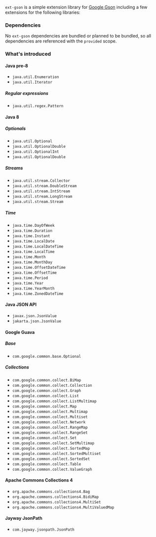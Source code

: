 `ext-gson` is a simple extension library for [Google Gson](https://github.com/google/gson) including a few extensions for the following libraries:

### Dependencies

No `ext-gson` dependencies are bundled or planned to be bundled, so all dependencies are referenced with the `provided` scope.

### What's introduced

#### Java pre-8

* `java.util.Enumeration`
* `java.util.Iterator`

##### Regular expressions

* `java.util.regex.Pattern`

#### Java 8

##### Optionals

* `java.util.Optional`
* `java.util.OptionalDouble`
* `java.util.OptionalInt`
* `java.util.OptionalDouble`

##### Streams

* `java.util.stream.Collector`
* `java.util.stream.DoubleStream`
* `java.util.stream.IntStream`
* `java.util.stream.LongStream`
* `java.util.stream.Stream`

##### Time

* `java.time.DayOfWeek`
* `java.time.Duration`
* `java.time.Instant`
* `java.time.LocalDate`
* `java.time.LocalDateTime`
* `java.time.LocalTime`
* `java.time.Month`
* `java.time.MonthDay`
* `java.time.OffsetDateTime`
* `java.time.OffsetTime`
* `java.time.Period`
* `java.time.Year`
* `java.time.YearMonth`
* `java.time.ZonedDateTime`

<!--
#### Java 16

* `java.lang.Record`
-->

#### Java JSON API

* `javax.json.JsonValue`
* `jakarta.json.JsonValue`

#### Google Guava

##### Base

* `com.google.common.base.Optional`

##### Collections

* `com.google.common.collect.BiMap`
* `com.google.common.collect.Collection`
* `com.google.common.collect.Graph`
* `com.google.common.collect.List`
* `com.google.common.collect.ListMultimap`
* `com.google.common.collect.Map`
* `com.google.common.collect.Multimap`
* `com.google.common.collect.Multiset`
* `com.google.common.collect.Network`
* `com.google.common.collect.RangeMap`
* `com.google.common.collect.RangeSet`
* `com.google.common.collect.Set`
* `com.google.common.collect.SetMultimap`
* `com.google.common.collect.SortedMap`
* `com.google.common.collect.SortedMultiset`
* `com.google.common.collect.SortedSet`
* `com.google.common.collect.Table`
* `com.google.common.collect.ValueGraph`

#### Apache Commons Collections 4

* `org.apache.commons.collections4.Bag`
* `org.apache.commons.collections4.BidiMap`
* `org.apache.commons.collections4.MultiSet`
* `org.apache.commons.collections4.MultiValuedMap`

#### Jayway JsonPath

* `com.jayway.jsonpath.JsonPath`
